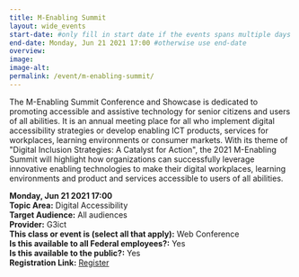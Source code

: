 ```yaml
---
title: M-Enabling Summit
layout: wide_events
start-date: #only fill in start date if the events spans multiple days
end-date: Monday, Jun 21 2021 17:00 #otherwise use end-date
overview: 
image:
image-alt: 
permalink: /event/m-enabling-summit/ 
---
```


The M-Enabling Summit Conference and Showcase is dedicated to promoting accessible and assistive technology for senior citizens and users of all abilities. It is an annual meeting place for all who implement digital accessibility strategies or develop enabling ICT products, services for workplaces, learning environments or consumer markets.  With its theme of "Digital Inclusion Strategies: A Catalyst for Action", the 2021 M-Enabling Summit will highlight how organizations can successfully leverage innovative enabling technologies to make their digital workplaces, learning environments and product and services accessible to users of all abilities.

**Monday, Jun 21 2021 17:00**     
**Topic Area:** Digital Accessibility  
**Target Audience:** All audiences  
**Provider:** G3ict  
**This class or event is (select all that apply):** Web Conference  
**Is this available to all Federal employees?:** Yes  
**Is this available to the public?:** Yes  
**Registration Link:** <a href="https://m-enabling.com/" aria-label="Event Registration Link (opens in a new window)">Register</a>
